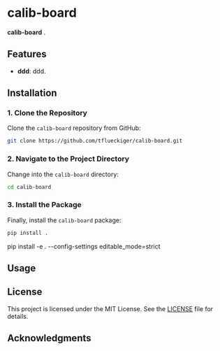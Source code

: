 
# calib-board

**calib-board** .

## Features

- **ddd**: ddd.

## Installation

### 1. Clone the Repository

Clone the `calib-board` repository from GitHub:

```bash
git clone https://github.com/tflueckiger/calib-board.git
```


### 2. Navigate to the Project Directory

Change into the `calib-board` directory:

```bash
cd calib-board
```

### 3. Install the Package

Finally, install the `calib-board` package:

```bash
pip install .
```
pip install -e . --config-settings editable_mode=strict
## Usage

## License

This project is licensed under the MIT License. See the [LICENSE](https://github.com/your-username/boardCal/blob/main/LICENSE) file for details.

## Acknowledgments

